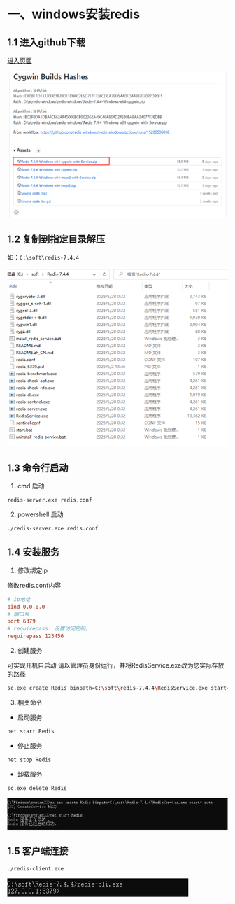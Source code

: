 # 一、windows安装redis

## 1.1 进入github下载

[进入页面](https://github.com/redis-windows/redis-windows/releases)

![](/data/redis/install/001.png)

## 1.2 复制到指定目录解压

如：`C:\soft\redis-7.4.4`

![](/data/redis/install/002.png)

## 1.3 命令行启动

1. cmd 启动

```sh
redis-server.exe redis.conf
```

2. powershell 启动

```sh
./redis-server.exe redis.conf
```


## 1.4 安装服务

1. 修改绑定ip

修改redis.conf内容

```ini
# ip地址
bind 0.0.0.0
# 端口号
port 6379
# requirepass: 设置访问密码。
requirepass 123456 
```

2. 创建服务

可实现开机自启动 请以管理员身份运行，并将RedisService.exe改为您实际存放的路径

```sh
sc.exe create Redis binpath=C:\soft\redis-7.4.4\RedisService.exe start= auto
```


3. 相关命令

- 启动服务

```sh
net start Redis
```

- 停止服务

```sh
net stop Redis
```

- 卸载服务

```sh
sc.exe delete Redis
```

![](/data/redis/install/003.png)

## 1.5 客户端连接

```sh
./redis-client.exe 
```

![](/data/redis/install/004.png)
